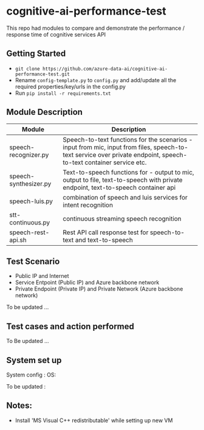 # cognitive-ai-performance-test
This repo had modules to compare and demonstrate the performance / response time of cognitive services API

## Getting Started
* ```git clone https://github.com/azure-data-ai/cognitive-ai-performance-test.git ```
* Rename ```config-template.py``` to ```config.py``` and add/update all the required properties/key/urls in the config.py
* Run ```pip install -r requirements.txt```

## Module Description
  | Module | Description|
  |------------- |------------|
  |speech-recognizer.py     | Speech-to-text functions for the scenarios - input from mic, input from files, speech-to-text service over private endpoint, speech-to-text container service etc. |
  |speech-synthesizer.py    | Text-to-speech functions for - output to mic, output to file, text-to-speech with private endpoint, text-to-speech container api|
  |speech-luis.py           | combination of speech and luis services for intent recognition|
  |stt-continuous.py        | continuous streaming speech recognition |
  |speech-rest-api.sh       | Rest API call response test for speech-to-text and text-to-speech |

## Test Scenario
* Public IP and Internet
* Service Entpoint (Public IP) and Azure backbone network
* Private Endpoint (Private IP) and Private Network (Azure backbone network)

 To be updated ...

## Test cases and action performed
   To Be updated ...

## System set up
System config :
OS:

  To be updated :

## Notes:
* Install 'MS Visual C++ redistributable' while setting up new VM
